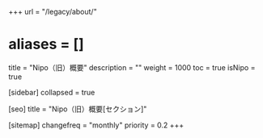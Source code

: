 +++
url = "/legacy/about/"
# aliases = []
title = "Nipo（旧）概要"
description = ""
weight = 1000
toc = true
isNipo = true

[sidebar]
collapsed = true

[seo]
title = "Nipo（旧）概要[セクション]"

[sitemap]
  changefreq = "monthly"
  priority = 0.2
+++

